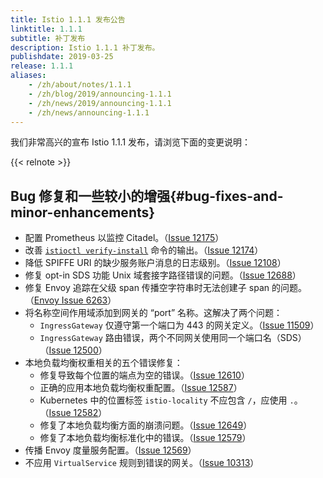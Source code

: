 ```yaml
---
title: Istio 1.1.1 发布公告 
linktitle: 1.1.1
subtitle: 补丁发布
description: Istio 1.1.1 补丁发布。
publishdate: 2019-03-25
release: 1.1.1
aliases:
    - /zh/about/notes/1.1.1
    - /zh/blog/2019/announcing-1.1.1
    - /zh/news/2019/announcing-1.1.1
    - /zh/news/announcing-1.1.1
---
```


我们非常高兴的宣布 Istio 1.1.1 发布，请浏览下面的变更说明：

{{< relnote >}}

## Bug 修复和一些较小的增强{#bug-fixes-and-minor-enhancements}

- 配置 Prometheus 以监控 Citadel。（[Issue 12175](https://github.com/istio/istio/pull/12175)）
- 改善 [`istioctl verify-install`](/zh/docs/reference/commands/istioctl/#istioctl-verify-install) 命令的输出。（[Issue 12174](https://github.com/istio/istio/pull/12174)）
- 降低 SPIFFE URI 的缺少服务账户消息的日志级别。（[Issue 12108](https://github.com/istio/istio/issues/12108)）
- 修复 opt-in SDS 功能 Unix 域套接字路径错误的问题。（[Issue 12688](https://github.com/istio/istio/pull/12688)）
- 修复 Envoy 追踪在父级 span 传播空字符串时无法创建子 span 的问题。（[Envoy Issue 6263](https://github.com/envoyproxy/envoy/pull/6263)）
- 将名称空间作用域添加到网关的 “port” 名称。这解决了两个问题：
  - `IngressGateway` 仅遵守第一个端口为 443 的网关定义。（[Issue 11509](https://github.com/istio/istio/issues/11509)）
  - `IngressGateway` 路由错误，两个不同网关使用同一个端口名（SDS）（[Issue 12500](https://github.com/istio/istio/issues/12500)）
- 本地负载均衡权重相关的五个错误修复：
  - 修复导致每个位置的端点为空的错误。（[Issue 12610](https://github.com/istio/istio/issues/12610)）
  - 正确的应用本地负载均衡权重配置。（[Issue 12587](https://github.com/istio/istio/issues/12587)）
  - Kubernetes 中的位置标签 `istio-locality` 不应包含 `/`，应使用 `.`。（[Issue 12582](https://github.com/istio/istio/issues/12582)）
  - 修复了本地负载均衡方面的崩溃问题。（[Issue 12649](https://github.com/istio/istio/pull/12649)）
  - 修复了本地负载均衡标准化中的错误。（[Issue 12579](https://github.com/istio/istio/pull/12579)）
- 传播 Envoy 度量服务配置。（[Issue 12569](https://github.com/istio/istio/issues/12569)）
- 不应用 `VirtualService` 规则到错误的网关。（[Issue 10313](https://github.com/istio/istio/issues/10313)）
